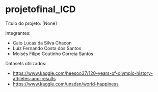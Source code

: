 # projetofinal_ICD

Título do projeto: [None]

Integrantes: 
- Caio Lucas da Silva Chacon
- Luiz Fernando Costa dos Santos
- Moisés Filipe Coutinho Correia Santos

Datasets utilizados:
- https://www.kaggle.com/heesoo37/120-years-of-olympic-history-athletes-and-results
- https://www.kaggle.com/unsdsn/world-happiness
